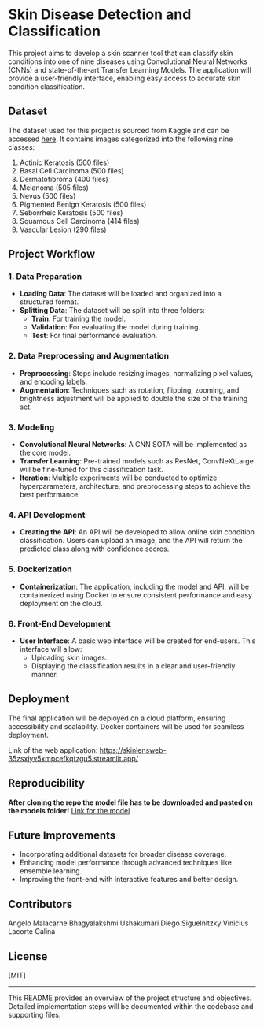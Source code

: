 # Skin Disease Detection and Classification

This project aims to develop a skin scanner tool that can classify skin conditions into one of nine diseases using Convolutional Neural Networks (CNNs) and state-of-the-art Transfer Learning Models. The application will provide a user-friendly interface, enabling easy access to accurate skin condition classification.

## Dataset

The dataset used for this project is sourced from Kaggle and can be accessed [here](https://www.kaggle.com/datasets/pritpal2873/multiple-skin-disease-detection-and-classification). It contains images categorized into the following nine classes:

1. Actinic Keratosis (500 files)
2. Basal Cell Carcinoma (500 files)
3. Dermatofibroma (400 files)
4. Melanoma (505 files)
5. Nevus (500 files)
6. Pigmented Benign Keratosis (500 files)
7. Seborrheic Keratosis (500 files)
8. Squamous Cell Carcinoma (414 files)
9. Vascular Lesion (290 files)

## Project Workflow

### 1. Data Preparation

- **Loading Data**: The dataset will be loaded and organized into a structured format.
- **Splitting Data**: The dataset will be split into three folders:
  - **Train**: For training the model.
  - **Validation**: For evaluating the model during training.
  - **Test**: For final performance evaluation.

### 2. Data Preprocessing and Augmentation

- **Preprocessing**: Steps include resizing images, normalizing pixel values, and encoding labels.
- **Augmentation**: Techniques such as rotation, flipping, zooming, and brightness adjustment will be applied to double the size of the training set.

### 3. Modeling

- **Convolutional Neural Networks**: A CNN SOTA will be implemented as the core model.
- **Transfer Learning**: Pre-trained models such as ResNet, ConvNeXtLarge will be fine-tuned for this classification task.
- **Iteration**: Multiple experiments will be conducted to optimize hyperparameters, architecture, and preprocessing steps to achieve the best performance.

### 4. API Development

- **Creating the API**: An API will be developed to allow online skin condition classification. Users can upload an image, and the API will return the predicted class along with confidence scores.

### 5. Dockerization

- **Containerization**: The application, including the model and API, will be containerized using Docker to ensure consistent performance and easy deployment on the cloud.

### 6. Front-End Development

- **User Interface**: A basic web interface will be created for end-users. This interface will allow:
  - Uploading skin images.
  - Displaying the classification results in a clear and user-friendly manner.

## Deployment

The final application will be deployed on a cloud platform, ensuring accessibility and scalability. Docker containers will be used for seamless deployment.

Link of the web application: https://skinlensweb-35zsxjyv5xmpcefkqtzgu5.streamlit.app/

## Reproducibility

**After cloning the repo the model file has to be downloaded and pasted on the models folder!**
[Link for the model](https://drive.google.com/file/d/1fo6d-z-mXrReLqQfjX5P7Q3UmCl44Tup/view?usp=sharing)

## Future Improvements

- Incorporating additional datasets for broader disease coverage.
- Enhancing model performance through advanced techniques like ensemble learning.
- Improving the front-end with interactive features and better design.

## Contributors

Angelo Malacarne
Bhagyalakshmi Ushakumari
Diego Siguelnitzky
Vinicius Lacorte Galina

## License

[MIT]

---

This README provides an overview of the project structure and objectives. Detailed implementation steps will be documented within the codebase and supporting files.
